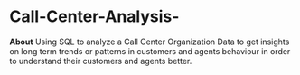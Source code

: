 # Call-Center-Analysis-
**About** Using SQL to analyze a Call Center Organization Data  to get insights on long term trends or patterns in customers and agents behaviour in order to understand their customers and agents better.
